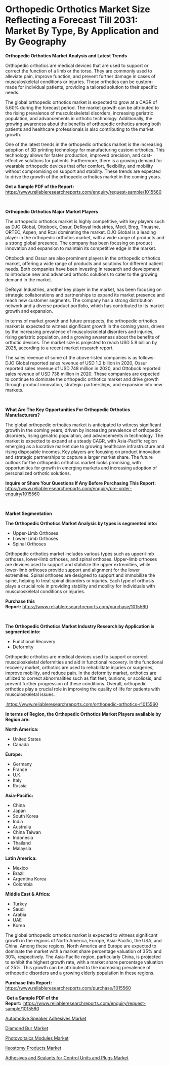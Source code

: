 <p><h1>Orthopedic Orthotics Market Size Reflecting a Forecast Till 2031: Market By Type, By Application and By Geography</h1></p><p><strong>Orthopedic Orthotics Market Analysis and Latest Trends</strong></p>
<p><p>Orthopedic orthotics are medical devices that are used to support or correct the function of a limb or the torso. They are commonly used to alleviate pain, improve function, and prevent further damage in cases of musculoskeletal conditions or injuries. These orthotics can be custom-made for individual patients, providing a tailored solution to their specific needs.</p><p>The global orthopedic orthotics market is expected to grow at a CAGR of 5.60% during the forecast period. The market growth can be attributed to the rising prevalence of musculoskeletal disorders, increasing geriatric population, and advancements in orthotic technology. Additionally, the growing awareness about the benefits of orthopedic orthotics among both patients and healthcare professionals is also contributing to the market growth.</p><p>One of the latest trends in the orthopedic orthotics market is the increasing adoption of 3D printing technology for manufacturing custom orthotics. This technology allows for faster production, improved precision, and cost-effective solutions for patients. Furthermore, there is a growing demand for wearable orthopedic devices that offer comfort, flexibility, and mobility without compromising on support and stability. These trends are expected to drive the growth of the orthopedic orthotics market in the coming years.</p></p>
<p><strong>Get a Sample PDF of the Report:&nbsp;</strong> <a href="https://www.reliableresearchreports.com/enquiry/request-sample/1015560">https://www.reliableresearchreports.com/enquiry/request-sample/1015560</a></p>
<p>&nbsp;</p>
<p><strong>Orthopedic Orthotics Major Market Players</strong></p>
<p><p>The orthopedic orthotics market is highly competitive, with key players such as DJO Global, Ottobock, Ossur, DeRoyal Industries, Medi, Breg, Thuasne, ORTEC, Aspen, and Rcai dominating the market. DJO Global is a leading player in the orthopedic orthotics market, with a wide range of products and a strong global presence. The company has been focusing on product innovation and expansion to maintain its competitive edge in the market.</p><p>Ottobock and Ossur are also prominent players in the orthopedic orthotics market, offering a wide range of products and solutions for different patient needs. Both companies have been investing in research and development to introduce new and advanced orthotic solutions to cater to the growing demand in the market.</p><p>DeRoyal Industries, another key player in the market, has been focusing on strategic collaborations and partnerships to expand its market presence and reach new customer segments. The company has a strong distribution network and a diverse product portfolio, which has contributed to its market growth and expansion.</p><p>In terms of market growth and future prospects, the orthopedic orthotics market is expected to witness significant growth in the coming years, driven by the increasing prevalence of musculoskeletal disorders and injuries, rising geriatric population, and a growing awareness about the benefits of orthotic devices. The market size is projected to reach USD 5.8 billion by 2025, according to a recent market research report.</p><p>The sales revenue of some of the above-listed companies is as follows: DJO Global reported sales revenue of USD 1.2 billion in 2020, Ossur reported sales revenue of USD 748 million in 2020, and Ottobock reported sales revenue of USD 738 million in 2020. These companies are expected to continue to dominate the orthopedic orthotics market and drive growth through product innovation, strategic partnerships, and expansion into new markets.</p></p>
<p>&nbsp;</p>
<p><strong>What Are The Key Opportunities For Orthopedic Orthotics Manufacturers?</strong></p>
<p><p>The global orthopedic orthotics market is anticipated to witness significant growth in the coming years, driven by increasing prevalence of orthopedic disorders, rising geriatric population, and advancements in technology. The market is expected to expand at a steady CAGR, with Asia-Pacific region emerging as a lucrative market due to growing healthcare infrastructure and rising disposable incomes. Key players are focusing on product innovation and strategic partnerships to capture a larger market share. The future outlook for the orthopedic orthotics market looks promising, with opportunities for growth in emerging markets and increasing adoption of personalized orthotic solutions.</p></p>
<p><strong>Inquire or Share Your Questions If Any Before Purchasing This Report:</strong> <a href="https://www.reliableresearchreports.com/enquiry/pre-order-enquiry/1015560">https://www.reliableresearchreports.com/enquiry/pre-order-enquiry/1015560</a></p>
<p>&nbsp;</p>
<p><strong>Market Segmentation</strong></p>
<p><strong>The Orthopedic Orthotics Market Analysis by types is segmented into:</strong></p>
<p><ul><li>Upper-Limb Orthoses</li><li>Lower-Limb Orthoses</li><li>Spinal Orthoses</li></ul></p>
<p><p>Orthopedic orthotics market includes various types such as upper-limb orthoses, lower-limb orthoses, and spinal orthoses. Upper-limb orthoses are devices used to support and stabilize the upper extremities, while lower-limb orthoses provide support and alignment for the lower extremities. Spinal orthoses are designed to support and immobilize the spine, helping to treat spinal disorders or injuries. Each type of orthosis plays a crucial role in providing stability and mobility for individuals with musculoskeletal conditions or injuries.</p></p>
<p><strong>Purchase this Report:&nbsp;</strong><a href="https://www.reliableresearchreports.com/purchase/1015560">https://www.reliableresearchreports.com/purchase/1015560</a></p>
<p>&nbsp;</p>
<p><strong>The Orthopedic Orthotics Market Industry Research by Application is segmented into:</strong></p>
<p><ul><li>Functional Recovery</li><li>Deformity</li></ul></p>
<p><p>Orthopedic orthotics are medical devices used to support or correct musculoskeletal deformities and aid in functional recovery. In the functional recovery market, orthotics are used to rehabilitate injuries or surgeries, improve mobility, and reduce pain. In the deformity market, orthotics are utilized to correct abnormalities such as flat feet, bunions, or scoliosis, and prevent further progression of these conditions. Overall, orthopedic orthotics play a crucial role in improving the quality of life for patients with musculoskeletal issues.</p></p>
<p><a href="https://www.reliableresearchreports.com/orthopedic-orthotics-r1015560">&nbsp;https://www.reliableresearchreports.com/orthopedic-orthotics-r1015560</a></p>
<p><strong>In terms of Region, the Orthopedic Orthotics Market Players available by Region are:</strong></p>
<p>
    <p> <strong> North America: </strong>
        <ul>
            <li>United States</li>
            <li>Canada</li>
        </ul>
        </p> 
    <p> <strong> Europe: </strong>
        <ul>
            <li>Germany</li>
            <li>France</li>
            <li>U.K.</li>
            <li>Italy</li>
            <li>Russia</li>
        </ul>
        </p> 
    <p> <strong> Asia-Pacific: </strong>
        <ul>
            <li>China</li>
            <li>Japan</li>
            <li>South Korea</li>
            <li>India</li>
            <li>Australia</li>
            <li>China Taiwan</li>
            <li>Indonesia</li>
            <li>Thailand</li>
            <li>Malaysia</li>
        </ul>
        </p> 
    <p> <strong> Latin America: </strong>
        <ul>
            <li>Mexico</li>
            <li>Brazil</li>
            <li>Argentina Korea</li>
            <li>Colombia</li>
        </ul>
        </p> 
    <p> <strong> Middle East & Africa: </strong>
        <ul>
            <li>Turkey</li>
            <li>Saudi</li>
            <li>Arabia</li>
            <li>UAE</li>
            <li>Korea</li>
        </ul>
    </p>
    </p>
<p><p>The global orthopedic orthotics market is expected to witness significant growth in the regions of North America, Europe, Asia-Pacific, the USA, and China. Among these regions, North America and Europe are expected to dominate the market with a market share percentage valuation of 35% and 30%, respectively. The Asia-Pacific region, particularly China, is projected to exhibit the highest growth rate, with a market share percentage valuation of 25%. This growth can be attributed to the increasing prevalence of orthopedic disorders and a growing elderly population in these regions.</p></p>
<p><strong>Purchase this Report: </strong><a href="https://www.reliableresearchreports.com/purchase/1015560">https://www.reliableresearchreports.com/purchase/1015560</a></p>
<p>&nbsp;<strong>Get a Sample PDF of the Report:&nbsp;&nbsp;</strong><a href="https://www.reliableresearchreports.com/enquiry/request-sample/1015560">https://www.reliableresearchreports.com/enquiry/request-sample/1015560</a></p>
<p><strong></strong></p>
<p><p><a href="https://issuu.com/reportprime-2/docs/automotive-speaker-adhesives-market-size-2030.pptx">Automotive Speaker Adhesives Market</a></p><p><a href="https://github.com/Paul14Anderson63/Market-Research-Report-List-4/blob/main/diamond-bur-market.md">Diamond Bur Market</a></p><p><a href="https://www.linkedin.com/pulse/analyzing-photovoltaics-modules-market-global-industry-fya1c?trackingId=LPiavA6SfsfmJxN9%2FDqpvw%3D%3D">Photovoltaics Modules Market</a></p><p><a href="https://github.com/guneycigdem35/Market-Research-Report-List-3/blob/main/ileostomy-products-market.md">Ileostomy Products Market</a></p><p><a href="https://issuu.com/reportprime-2/docs/adhesives-and-sealants-for-control-units-and-plugs">Adhesives and Sealants for Control Units and Plugs Market</a></p></p>
